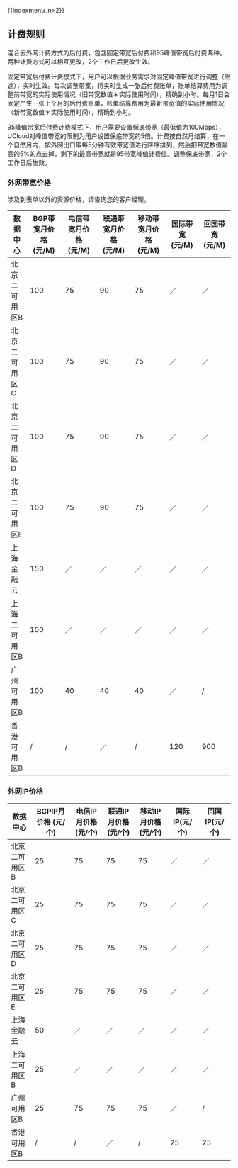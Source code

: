 {{indexmenu_n>2}}

## 计费规则

混合云外网计费方式为后付费，包含固定带宽后付费和95峰值带宽后付费两种。两种计费方式可以相互更改，2个工作日后更改生效。

固定带宽后付费计费模式下，用户可以根据业务需求对固定峰值带宽进行调整（限速），实时生效。每次调整带宽，将实时生成一张后付费账单，账单结算费用为调整前带宽的实际使用情况（旧带宽数值＊实际使用时间），精确到小时。每月1日会固定产生一张上个月的后付费账单，账单结算费用为最新带宽值的实际使用情况（新带宽数值＊实际使用时间），精确到小时。

95峰值带宽后付费计费模式下，用户需要设置保底带宽（最低值为100Mbps），UCloud对峰值带宽的限制为用户设置保底带宽的5倍。计费按自然月结算，在一个自然月内，按外网出口取每5分钟有效带宽值进行降序排列，然后把带宽数值最高的5%的点去掉，剩下的最高带宽就是95带宽峰值计费值。调整保底带宽，2个工作日后生效。

### 外网带宽价格

涉及到表单以外的资源价格，请咨询您的客户经理。

| 数据中心    | BGP带宽月价格 (元/M) | 电信带宽月价格(元/M) | 联通带宽月价格(元/M) | 移动带宽月价格(元/M) | 国际带宽(元/M) | 回国带宽(元/M) |
| ------- | -------------- | ------------ | ------------ | ------------ | --------- | --------- |
| 北京二可用区B | 100            | 75           | 90           | 75           | ／         | ／         |
| 北京二可用区C | 100            | 75           | 90           | 75           | ／         | ／         |
| 北京二可用区D | 100            | 75           | 90           | 75           | ／         | ／         |
| 北京二可用区E | 100            | 75           | 90           | 75           | ／         | ／         |
| 上海金融云   | 150            | ／            | ／            | ／            | ／         | ／         |
| 上海二可用区B | 100            | ／            | ／            | ／            | ／         | ／         |
| 广州可用区B  | 100            | 40           | 40           | 40           | ／         | /         |
| 香港可用区B  | /              | /            | ／            | /            | 120       | 900       |

### 外网IP价格

| 数据中心    | BGPIP月价格 (元/个) | 电信IP月价格(元/个) | 联通IP月价格(元/个) | 移动IP月价格(元/个) | 国际IP(元/个) | 回国IP(元/个) |
| ------- | -------------- | ------------ | ------------ | ------------ | --------- | --------- |
| 北京二可用区B | 25             | 75           | 75           | 75           | ／         | ／         |
| 北京二可用区C | 25             | 75           | 75           | 75           | ／         | ／         |
| 北京二可用区D | 25             | 75           | 75           | 75           | ／         | ／         |
| 北京二可用区E | 25             | 75           | 75           | 75           | ／         | ／         |
| 上海金融云   | 50             | ／            | ／            | ／            | ／         | ／         |
| 上海二可用区B | 25             | ／            | ／            | ／            | ／         | ／         |
| 广州可用区B  | 25             | 75           | 75           | 75           | ／         | /         |
| 香港可用区B  | /              | /            | ／            | /            | 25        | 25        |

